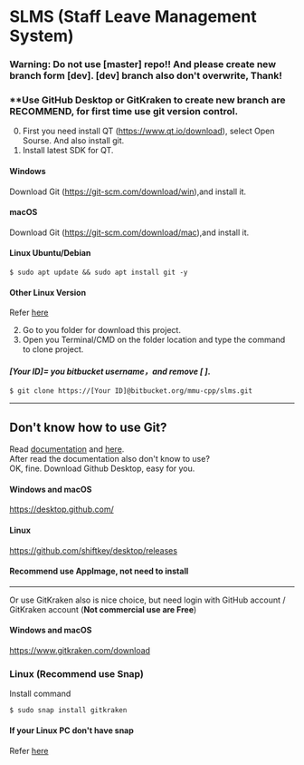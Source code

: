 SLMS (Staff Leave Management System)
======================================
### Warning: Do not use [master] repo!! And please create new branch form [dev]. [dev] branch also don't overwrite, Thank!

### **Use GitHub Desktop or GitKraken to create new branch are RECOMMEND, for first time use git version control.

0. First you need install QT (<https://www.qt.io/download>), select Open Sourse. And also install git.
1. Install latest SDK for QT.
#### Windows
Download Git (<https://git-scm.com/download/win>),and install it.

#### macOS
Download Git (<https://git-scm.com/download/mac>),and install it.

#### Linux Ubuntu/Debian
```console
$ sudo apt update && sudo apt install git -y
```

#### Other Linux Version
Refer [here](https://git-scm.com/download/linux)

2. Go to you folder for download this project.
3. Open you Terminal/CMD on the folder location and type the command to clone project.
#### _[Your ID]= you bitbucket username，and remove [ ]_.
```console
$ git clone https://[Your ID]@bitbucket.org/mmu-cpp/slms.git
```
---------
## Don't know how to use Git?
Read [documentation](https://git-scm.com/book/en/v2)
and [here](http://try.github.io/).   
After read the documentation also don't know to use?   
OK, fine. Download Github Desktop, easy for you.
#### Windows and macOS
<https://desktop.github.com/>
#### Linux
<https://github.com/shiftkey/desktop/releases>
#### Recommend use AppImage, not need to install
-----
Or use GitKraken also is nice choice, but need login with GitHub account / GitKraken account (**Not commercial use are Free**)   

#### Windows and macOS
<https://www.gitkraken.com/download>

### Linux (Recommend use Snap)
Install command   
```console
$ sudo snap install gitkraken
```   

#### If your Linux PC don't have snap
Refer [here](https://docs.snapcraft.io/core/install)
